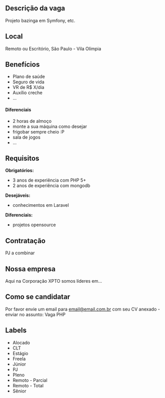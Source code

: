 <!--
==================================================
POR FAVOR, SÓ POSTE SE A VAGA FOR PARA DESENVOLVEDOR PHP!

Não faça distinção de gênero no titulo da vaga.

Use: "PHP Developer" ao invés de "Desenvolvedor PHP" \o/

Exemplo: `[São Paulo] PHP Developer na NOME DA EMPRESA`
==================================================
-->

## Descrição da vaga

Projeto bazinga em Symfony, etc.

## Local

Remoto ou Escritório, São Paulo - Vila Olímpia

## Benefícios

- Plano de saúde
- Seguro de vida
- VR de R$ X/dia
- Auxílio creche
- ...

#### Diferenciais

- 2 horas de almoço
- monte a sua máquina como desejar
- frigobar sempre cheio :P
- sala de jogos
- ...

## Requisitos

**Obrigatórios:**
- 3 anos de experiência com PHP 5+
- 2 anos de experiência com mongodb

**Desejáveis:**
- conhecimentos em Laravel

**Diferenciais:**
- projetos opensource

## Contratação

PJ a combinar

## Nossa empresa

Aqui na Corporação XPTO somos líderes em...

## Como se candidatar

Por favor envie um email para email@email.com.br com seu CV anexado - enviar no assunto: Vaga PHP

## Labels

- Alocado
- CLT
- Estágio
- Freela
- Júnior
- PJ
- Pleno
- Remoto - Parcial
- Remoto - Total
- Sênior
